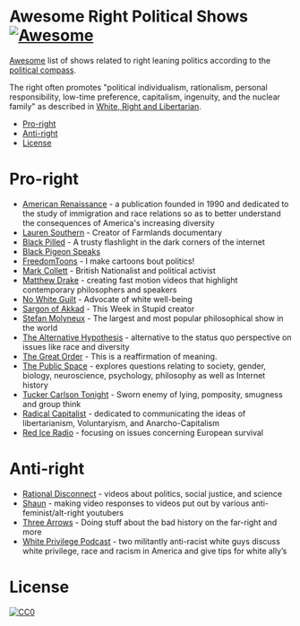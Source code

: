 Awesome Right Political Shows [![Awesome](https://cdn.rawgit.com/sindresorhus/awesome/d7305f38d29fed78fa85652e3a63e154dd8e8829/media/badge.svg)](https://github.com/sindresorhus/awesome)
=============

[Awesome](https://github.com/sindresorhus/awesome) list of shows related to right leaning politics according to the [political compass](https://www.politicalcompass.org/analysis2).

The right often promotes "political  individualism,  rationalism,  personal  responsibility,  low-time  preference,  capitalism,  ingenuity,  and  the  nuclear  family" as described in [White, Right and Libertarian](https://www.amazon.com/White-Right-Libertarian-Christopher-Rachels/dp/1979796521).

- [Pro-right](#pro-right)
- [Anti-right](#anti-right)
- [License](#license)

# Pro-right

* [American Renaissance](https://www.youtube.com/channel/UCMLbmp5tcLxzahMLTmeM4lg) - a publication founded in 1990 and dedicated to the study of immigration and race relations so as to better understand the consequences of America's increasing diversity
* [Lauren Southern](https://laurensouthern.net/) - Creator of Farmlands documentary
* [Black Pilled](https://www.youtube.com/channel/UCvaHgYcWAAcn5D54w4Dqezg) - A trusty flashlight in the dark corners of the internet
* [Black Pigeon Speaks](https://www.youtube.com/user/TokyoAtomic)
* [FreedomToons](https://www.youtube.com/channel/UCRXnOs1rjfLMYrtZ-0n29NA) - I make cartoons bout politics!
* [Mark Collett](https://www.youtube.com/channel/UCdf14z6V0MWNeVcbAz0r8wQ) - British Nationalist and political activist
* [Matthew Drake](https://www.youtube.com/channel/UCdqqrEJSiqOcpJHpask4nPQ) - creating fast motion videos that highlight contemporary philosophers and speakers
* [No White Guilt](https://www.youtube.com/channel/UCkY8CvV8WQFe87CZGmvuYHA) - Advocate of white well-being
* [Sargon of Akkad](https://www.youtube.com/channel/UC-yewGHQbNFpDrGM0diZOLA) - This Week in Stupid creator
* [Stefan Molyneux](https://www.youtube.com/user/stefbot) - The largest and most popular philosophical show in the world
* [The Alternative Hypothesis](https://www.youtube.com/channel/UC2w1CQqPli4w94-PCg2UvJQ) - alternative to the status quo perspective on issues like race and diversity
* [The Great Order](https://www.youtube.com/channel/UC1izZB-3orikuFxaj_SwsNw) - This is a reaffirmation of meaning.
* [The Public Space](https://www.youtube.com/playlist?list=PLGWDWheWsAdkGTFn-FnFl9yV-le6O9YVU) - explores questions relating to society, gender, biology, neuroscience, psychology, philosophy as well as Internet history
* [Tucker Carlson Tonight](http://www.foxnews.com/shows/tucker-carlson-tonight.html) - Sworn enemy of lying, pomposity, smugness and group think
* [Radical Capitalist](https://www.youtube.com/channel/UCMqhQ-Ken7aqk2XWvm_2MSQ) - dedicated to communicating the ideas of libertarianism, Voluntaryism, and Anarcho-Capitalism
* [Red Ice Radio](https://redice.tv/red-ice-radio) - focusing on issues concerning European survival

# Anti-right

* [Rational Disconnect](https://www.youtube.com/channel/UCViO5gRp5Boa6QslAo-gPAQ) - videos about politics, social justice, and science
* [Shaun](https://www.youtube.com/channel/UCJ6o36XL0CpYb6U5dNBiXHQ) - making video responses to videos put out by various anti-feminist/alt-right youtubers
* [Three Arrows](https://www.youtube.com/channel/UCCT8a7d6S6RJUivBgNRsiYg) - Doing stuff about the bad history on the far-right and more
* [White Privilege Podcast](http://interracialjawn.com/category/irjpresents/) - two militantly anti-racist white guys discuss white privilege, race and racism in America and give tips for white ally’s

# License

[![CC0](http://i.creativecommons.org/p/zero/1.0/88x31.png)](http://creativecommons.org/publicdomain/zero/1.0/)
